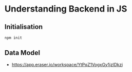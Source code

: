 # Understanding Backend in JS

## Initialisation

```bash
npm init
```
## Data Model
- https://app.eraser.io/workspace/YtPqZ1VogxGy1jzIDkzj